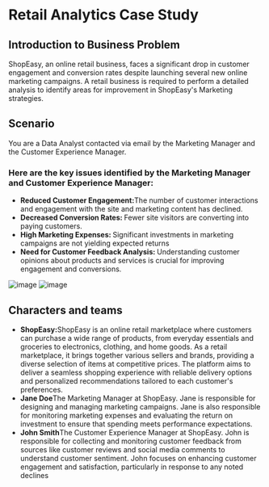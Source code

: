 # Retail Analytics Case Study

## Introduction to Business Problem 
ShopEasy, an online retail business, faces a significant drop in customer engagement and conversion rates despite launching several new online marketing campaigns. A retail business is required to perform a detailed analysis to identify areas for improvement in ShopEasy's Marketing strategies.

## Scenario
You are a Data Analyst contacted via email by the Marketing Manager and the Customer Experience Manager. 
### Here are the key issues identified by the Marketing Manager and Customer Experience Manager:
<ul>
  <li><b>Reduced Customer Engagement:</b>The number of customer interactions and engagement with the site and marketing content has declined.</li>
  <li><b>Decreased Conversion Rates: </b>Fewer site visitors are converting into paying customers.</li>
  <li><b>High Marketing Expenses: </b>Significant investments in marketing campaigns are not yielding expected returns</li>
  <li><b>Need for Customer Feedback Analysis: </b>Understanding customer opinions about products and services is crucial for improving engagement and conversions. </li>
</ul>

![image](https://github.com/user-attachments/assets/87fa818e-9b2b-4a9d-9833-213f1cc3efda)
![image](https://github.com/user-attachments/assets/a4523b82-da7d-4649-a9a5-683d72eb49fa)

## Characters and teams
<ul>
   <li><b>ShopEasy:</b>ShopEasy is an online retail marketplace where customers can purchase a wide range of products, from everyday essentials and groceries to electronics, clothing, and home goods. As a retail marketplace, it brings together various sellers and brands, providing a diverse selection of items at competitive prices. The platform aims to deliver a seamless shopping experience with reliable delivery options and personalized recommendations tailored to each customer's preferences.</li>

  <li><b>Jane Doe</b>The Marketing Manager at ShopEasy. Jane is responsible for designing and managing marketing campaigns. Jane is also responsible for monitoring marketing expenses and evaluating the return on investment to ensure that spending meets performance expectations.</li>

  <li><b>John Smith</b>The Customer Experience Manager at ShopEasy. John is responsible for collecting and monitoring customer feedback from sources like customer reviews and social media comments to understand customer sentiment. John focuses on enhancing customer engagement and satisfaction, particularly in response to any noted declines</li>
</ul>
